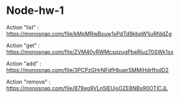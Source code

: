 # Node-hw-1

Action "list" :
https://monosnap.com/file/kMpMRwBsuw1xPdTd9kbpW1juRfddZg

Action "get" :
https://monosnap.com/file/ZVM40yRWMcsqzugPbeRiuz70SWk1sx

Action "add" :
https://monosnap.com/file/3PCPzGHrNFdfHbuerSMMiHdrfhoID2

Action "remove" :
https://monosnap.com/file/879ag9VLn5lEUjsOZE8NBs90OTICJL

